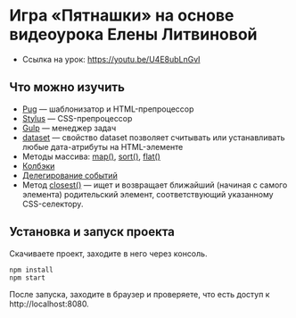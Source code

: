 # Игра «Пятнашки» на основе видеоурока Елены Литвиновой

* Ссылка на урок: https://youtu.be/U4E8ubLnGvI

## Что можно изучить

- [Pug](https://pugjs.org/) — шаблонизатор и HTML-препроцессор
- [Stylus](https://stylus-lang.com/) — CSS-препроцессор
- [Gulp](https://gulpjs.com/) — менеджер задач
- [dataset](https://doka.guide/js/element-dataset/) — свойство dataset позволяет считывать или устанавливать любые дата-атрибуты на HTML-элементе
- Методы массива: [map()](https://doka.guide/js/array-map/), [sort()](https://doka.guide/js/array-sort/), [flat()](https://doka.guide/js/array-flat/)
- [Колбэки](https://learn.javascript.ru/callbacks)
- [Делегирование событий](https://learn.javascript.ru/event-delegation)
- Метод [closest()](https://doka.guide/js/element-closest/) — ищет и возвращает ближайший (начиная с самого элемента) родительский элемент, соответствующий указанному CSS-селектору. 

## Установка и запуск проекта

Скачиваете проект, заходите в него через консоль.

```
npm install
npm start
```

После запуска, заходите в браузер и проверяете, что есть доступ к http://localhost:8080.

